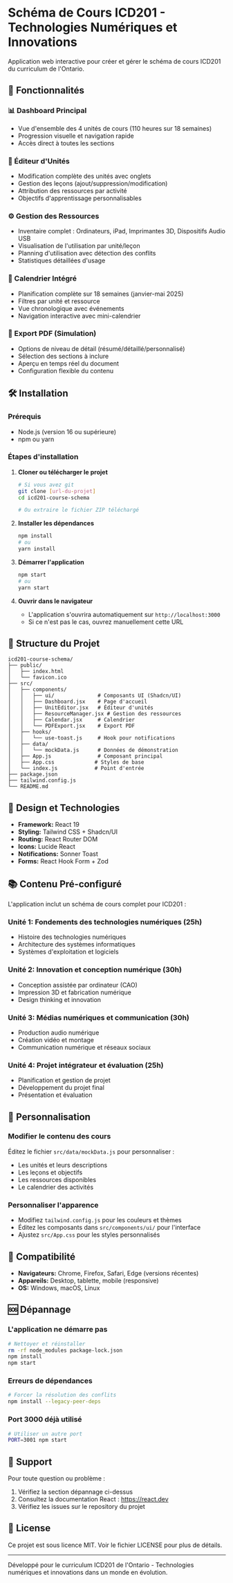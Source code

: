 # Schéma de Cours ICD201 - Technologies Numériques et Innovations

Application web interactive pour créer et gérer le schéma de cours ICD201 du curriculum de l'Ontario.

## 🚀 Fonctionnalités

### 📊 Dashboard Principal
- Vue d'ensemble des 4 unités de cours (110 heures sur 18 semaines)
- Progression visuelle et navigation rapide
- Accès direct à toutes les sections

### 📝 Éditeur d'Unités
- Modification complète des unités avec onglets
- Gestion des leçons (ajout/suppression/modification)
- Attribution des ressources par activité
- Objectifs d'apprentissage personnalisables

### ⚙️ Gestion des Ressources
- Inventaire complet : Ordinateurs, iPad, Imprimantes 3D, Dispositifs Audio USB
- Visualisation de l'utilisation par unité/leçon
- Planning d'utilisation avec détection des conflits
- Statistiques détaillées d'usage

### 📅 Calendrier Intégré
- Planification complète sur 18 semaines (janvier-mai 2025)
- Filtres par unité et ressource
- Vue chronologique avec événements
- Navigation interactive avec mini-calendrier

### 📄 Export PDF (Simulation)
- Options de niveau de détail (résumé/détaillé/personnalisé)
- Sélection des sections à inclure
- Aperçu en temps réel du document
- Configuration flexible du contenu

## 🛠️ Installation

### Prérequis
- Node.js (version 16 ou supérieure)
- npm ou yarn

### Étapes d'installation

1. **Cloner ou télécharger le projet**
   ```bash
   # Si vous avez git
   git clone [url-du-projet]
   cd icd201-course-schema
   
   # Ou extraire le fichier ZIP téléchargé
   ```

2. **Installer les dépendances**
   ```bash
   npm install
   # ou
   yarn install
   ```

3. **Démarrer l'application**
   ```bash
   npm start
   # ou
   yarn start
   ```

4. **Ouvrir dans le navigateur**
   - L'application s'ouvrira automatiquement sur `http://localhost:3000`
   - Si ce n'est pas le cas, ouvrez manuellement cette URL

## 📁 Structure du Projet

```
icd201-course-schema/
├── public/
│   ├── index.html
│   └── favicon.ico
├── src/
│   ├── components/
│   │   ├── ui/              # Composants UI (Shadcn/UI)
│   │   ├── Dashboard.jsx    # Page d'accueil
│   │   ├── UnitEditor.jsx   # Éditeur d'unités
│   │   ├── ResourceManager.jsx # Gestion des ressources
│   │   ├── Calendar.jsx     # Calendrier
│   │   └── PDFExport.jsx    # Export PDF
│   ├── hooks/
│   │   └── use-toast.js     # Hook pour notifications
│   ├── data/
│   │   └── mockData.js      # Données de démonstration
│   ├── App.js               # Composant principal
│   ├── App.css             # Styles de base
│   └── index.js            # Point d'entrée
├── package.json
├── tailwind.config.js
└── README.md
```

## 🎨 Design et Technologies

- **Framework:** React 19
- **Styling:** Tailwind CSS + Shadcn/UI
- **Routing:** React Router DOM
- **Icons:** Lucide React
- **Notifications:** Sonner Toast
- **Forms:** React Hook Form + Zod

## 📚 Contenu Pré-configuré

L'application inclut un schéma de cours complet pour ICD201 :

### Unité 1: Fondements des technologies numériques (25h)
- Histoire des technologies numériques
- Architecture des systèmes informatiques
- Systèmes d'exploitation et logiciels

### Unité 2: Innovation et conception numérique (30h)
- Conception assistée par ordinateur (CAO)
- Impression 3D et fabrication numérique
- Design thinking et innovation

### Unité 3: Médias numériques et communication (30h)
- Production audio numérique
- Création vidéo et montage
- Communication numérique et réseaux sociaux

### Unité 4: Projet intégrateur et évaluation (25h)
- Planification et gestion de projet
- Développement du projet final
- Présentation et évaluation

## 🔧 Personnalisation

### Modifier le contenu des cours
Éditez le fichier `src/data/mockData.js` pour personnaliser :
- Les unités et leurs descriptions
- Les leçons et objectifs
- Les ressources disponibles
- Le calendrier des activités

### Personnaliser l'apparence
- Modifiez `tailwind.config.js` pour les couleurs et thèmes
- Éditez les composants dans `src/components/ui/` pour l'interface
- Ajustez `src/App.css` pour les styles personnalisés

## 📱 Compatibilité

- **Navigateurs:** Chrome, Firefox, Safari, Edge (versions récentes)
- **Appareils:** Desktop, tablette, mobile (responsive)
- **OS:** Windows, macOS, Linux

## 🆘 Dépannage

### L'application ne démarre pas
```bash
# Nettoyer et réinstaller
rm -rf node_modules package-lock.json
npm install
npm start
```

### Erreurs de dépendances
```bash
# Forcer la résolution des conflits
npm install --legacy-peer-deps
```

### Port 3000 déjà utilisé
```bash
# Utiliser un autre port
PORT=3001 npm start
```

## 📧 Support

Pour toute question ou problème :
1. Vérifiez la section dépannage ci-dessus
2. Consultez la documentation React : https://react.dev
3. Vérifiez les issues sur le repository du projet

## 📝 License

Ce projet est sous licence MIT. Voir le fichier LICENSE pour plus de détails.

---

Développé pour le curriculum ICD201 de l'Ontario - Technologies numériques et innovations dans un monde en évolution.